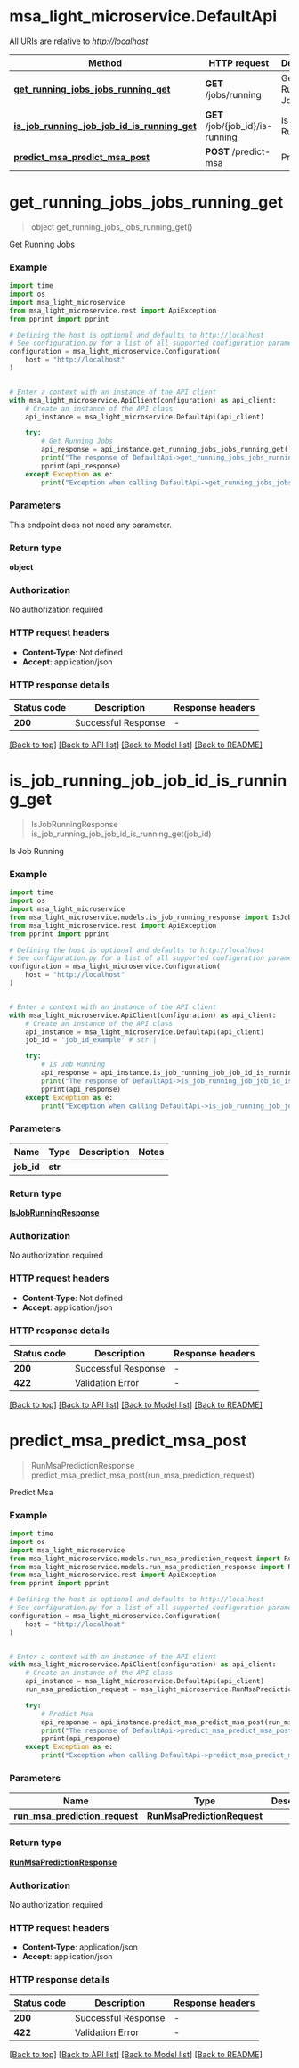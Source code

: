 # msa_light_microservice.DefaultApi

All URIs are relative to *http://localhost*

Method | HTTP request | Description
------------- | ------------- | -------------
[**get_running_jobs_jobs_running_get**](DefaultApi.md#get_running_jobs_jobs_running_get) | **GET** /jobs/running | Get Running Jobs
[**is_job_running_job_job_id_is_running_get**](DefaultApi.md#is_job_running_job_job_id_is_running_get) | **GET** /job/{job_id}/is-running | Is Job Running
[**predict_msa_predict_msa_post**](DefaultApi.md#predict_msa_predict_msa_post) | **POST** /predict-msa | Predict Msa


# **get_running_jobs_jobs_running_get**
> object get_running_jobs_jobs_running_get()

Get Running Jobs

### Example


```python
import time
import os
import msa_light_microservice
from msa_light_microservice.rest import ApiException
from pprint import pprint

# Defining the host is optional and defaults to http://localhost
# See configuration.py for a list of all supported configuration parameters.
configuration = msa_light_microservice.Configuration(
    host = "http://localhost"
)


# Enter a context with an instance of the API client
with msa_light_microservice.ApiClient(configuration) as api_client:
    # Create an instance of the API class
    api_instance = msa_light_microservice.DefaultApi(api_client)

    try:
        # Get Running Jobs
        api_response = api_instance.get_running_jobs_jobs_running_get()
        print("The response of DefaultApi->get_running_jobs_jobs_running_get:\n")
        pprint(api_response)
    except Exception as e:
        print("Exception when calling DefaultApi->get_running_jobs_jobs_running_get: %s\n" % e)
```



### Parameters

This endpoint does not need any parameter.

### Return type

**object**

### Authorization

No authorization required

### HTTP request headers

 - **Content-Type**: Not defined
 - **Accept**: application/json

### HTTP response details

| Status code | Description | Response headers |
|-------------|-------------|------------------|
**200** | Successful Response |  -  |

[[Back to top]](#) [[Back to API list]](../README.md#documentation-for-api-endpoints) [[Back to Model list]](../README.md#documentation-for-models) [[Back to README]](../README.md)

# **is_job_running_job_job_id_is_running_get**
> IsJobRunningResponse is_job_running_job_job_id_is_running_get(job_id)

Is Job Running

### Example


```python
import time
import os
import msa_light_microservice
from msa_light_microservice.models.is_job_running_response import IsJobRunningResponse
from msa_light_microservice.rest import ApiException
from pprint import pprint

# Defining the host is optional and defaults to http://localhost
# See configuration.py for a list of all supported configuration parameters.
configuration = msa_light_microservice.Configuration(
    host = "http://localhost"
)


# Enter a context with an instance of the API client
with msa_light_microservice.ApiClient(configuration) as api_client:
    # Create an instance of the API class
    api_instance = msa_light_microservice.DefaultApi(api_client)
    job_id = 'job_id_example' # str | 

    try:
        # Is Job Running
        api_response = api_instance.is_job_running_job_job_id_is_running_get(job_id)
        print("The response of DefaultApi->is_job_running_job_job_id_is_running_get:\n")
        pprint(api_response)
    except Exception as e:
        print("Exception when calling DefaultApi->is_job_running_job_job_id_is_running_get: %s\n" % e)
```



### Parameters


Name | Type | Description  | Notes
------------- | ------------- | ------------- | -------------
 **job_id** | **str**|  | 

### Return type

[**IsJobRunningResponse**](IsJobRunningResponse.md)

### Authorization

No authorization required

### HTTP request headers

 - **Content-Type**: Not defined
 - **Accept**: application/json

### HTTP response details

| Status code | Description | Response headers |
|-------------|-------------|------------------|
**200** | Successful Response |  -  |
**422** | Validation Error |  -  |

[[Back to top]](#) [[Back to API list]](../README.md#documentation-for-api-endpoints) [[Back to Model list]](../README.md#documentation-for-models) [[Back to README]](../README.md)

# **predict_msa_predict_msa_post**
> RunMsaPredictionResponse predict_msa_predict_msa_post(run_msa_prediction_request)

Predict Msa

### Example


```python
import time
import os
import msa_light_microservice
from msa_light_microservice.models.run_msa_prediction_request import RunMsaPredictionRequest
from msa_light_microservice.models.run_msa_prediction_response import RunMsaPredictionResponse
from msa_light_microservice.rest import ApiException
from pprint import pprint

# Defining the host is optional and defaults to http://localhost
# See configuration.py for a list of all supported configuration parameters.
configuration = msa_light_microservice.Configuration(
    host = "http://localhost"
)


# Enter a context with an instance of the API client
with msa_light_microservice.ApiClient(configuration) as api_client:
    # Create an instance of the API class
    api_instance = msa_light_microservice.DefaultApi(api_client)
    run_msa_prediction_request = msa_light_microservice.RunMsaPredictionRequest() # RunMsaPredictionRequest | 

    try:
        # Predict Msa
        api_response = api_instance.predict_msa_predict_msa_post(run_msa_prediction_request)
        print("The response of DefaultApi->predict_msa_predict_msa_post:\n")
        pprint(api_response)
    except Exception as e:
        print("Exception when calling DefaultApi->predict_msa_predict_msa_post: %s\n" % e)
```



### Parameters


Name | Type | Description  | Notes
------------- | ------------- | ------------- | -------------
 **run_msa_prediction_request** | [**RunMsaPredictionRequest**](RunMsaPredictionRequest.md)|  | 

### Return type

[**RunMsaPredictionResponse**](RunMsaPredictionResponse.md)

### Authorization

No authorization required

### HTTP request headers

 - **Content-Type**: application/json
 - **Accept**: application/json

### HTTP response details

| Status code | Description | Response headers |
|-------------|-------------|------------------|
**200** | Successful Response |  -  |
**422** | Validation Error |  -  |

[[Back to top]](#) [[Back to API list]](../README.md#documentation-for-api-endpoints) [[Back to Model list]](../README.md#documentation-for-models) [[Back to README]](../README.md)

